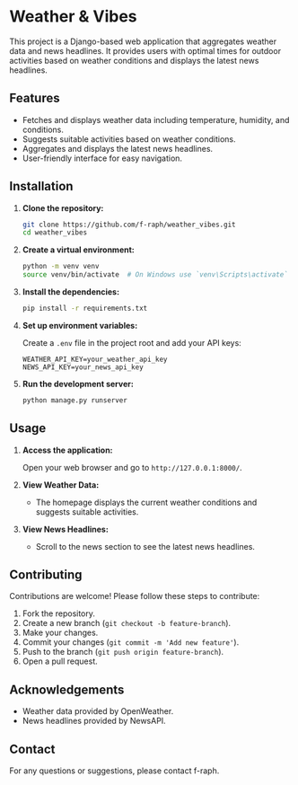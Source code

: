 # Weather & Vibes

This project is a Django-based web application that aggregates weather data and news headlines. It provides users with optimal times for outdoor activities based on weather conditions and displays the latest news headlines.

## Features

- Fetches and displays weather data including temperature, humidity, and conditions.
- Suggests suitable activities based on weather conditions.
- Aggregates and displays the latest news headlines.
- User-friendly interface for easy navigation.

## Installation

1. **Clone the repository:**

   ```bash
   git clone https://github.com/f-raph/weather_vibes.git
   cd weather_vibes
   ```

2. **Create a virtual environment:**

   ```bash
   python -m venv venv
   source venv/bin/activate  # On Windows use `venv\Scripts\activate`
   ```

3. **Install the dependencies:**

   ```bash
   pip install -r requirements.txt
   ```

4. **Set up environment variables:**

   Create a `.env` file in the project root and add your API keys:

   ```plaintext
   WEATHER_API_KEY=your_weather_api_key
   NEWS_API_KEY=your_news_api_key
   ```

5. **Run the development server:**

   ```bash
   python manage.py runserver
   ```

## Usage

1. **Access the application:**

   Open your web browser and go to `http://127.0.0.1:8000/`.

2. **View Weather Data:**

   - The homepage displays the current weather conditions and suggests suitable activities.

3. **View News Headlines:**

   - Scroll to the news section to see the latest news headlines.

## Contributing

Contributions are welcome! Please follow these steps to contribute:

1. Fork the repository.
2. Create a new branch (`git checkout -b feature-branch`).
3. Make your changes.
4. Commit your changes (`git commit -m 'Add new feature'`).
5. Push to the branch (`git push origin feature-branch`).
6. Open a pull request.

## Acknowledgements

- Weather data provided by OpenWeather.
- News headlines provided by NewsAPI.

## Contact

For any questions or suggestions, please contact f-raph.
